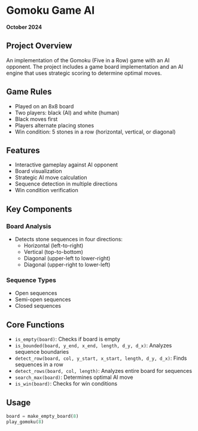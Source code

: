 # Gomoku Game AI
**October 2024**

## Project Overview
An implementation of the Gomoku (Five in a Row) game with an AI opponent. The project includes a game board implementation and an AI engine that uses strategic scoring to determine optimal moves.

## Game Rules
- Played on an 8x8 board
- Two players: black (AI) and white (human)
- Black moves first
- Players alternate placing stones
- Win condition: 5 stones in a row (horizontal, vertical, or diagonal)

## Features
- Interactive gameplay against AI opponent
- Board visualization
- Strategic AI move calculation
- Sequence detection in multiple directions
- Win condition verification

## Key Components
### Board Analysis
- Detects stone sequences in four directions:
  - Horizontal (left-to-right)
  - Vertical (top-to-bottom)
  - Diagonal (upper-left to lower-right)
  - Diagonal (upper-right to lower-left)

### Sequence Types
- Open sequences
- Semi-open sequences
- Closed sequences

## Core Functions
- `is_empty(board)`: Checks if board is empty
- `is_bounded(board, y_end, x_end, length, d_y, d_x)`: Analyzes sequence boundaries
- `detect_row(board, col, y_start, x_start, length, d_y, d_x)`: Finds sequences in a row
- `detect_rows(board, col, length)`: Analyzes entire board for sequences
- `search_max(board)`: Determines optimal AI move
- `is_win(board)`: Checks for win conditions

## Usage
```python
board = make_empty_board(8)
play_gomoku(8)
